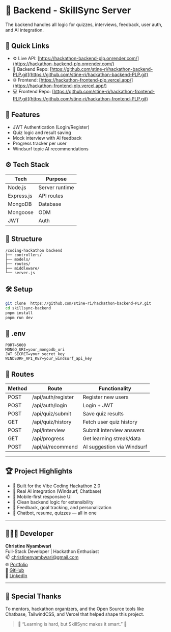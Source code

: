 # 🧠 Backend - SkillSync Server

The backend handles all logic for quizzes, interviews, feedback, user auth, and AI integration.

## 🔗 Quick Links

- ⚙️ Live API: [https://hackathon-backend-plp.onrender.com/](https://hackathon-backend-plp.onrender.com/)
- 🧠 Backend Repo: [https://github.com/stine-ri/hackathon-backend-PLP.git](https://github.com/stine-ri/hackathon-backend-PLP.git)
- 🌐 Frontend: [https://hackathon-frontend-plp.vercel.app/](https://hackathon-frontend-plp.vercel.app/)
- 💻 Frontend Repo: [https://github.com/stine-ri/hackathon-frontend-PLP.git](https://github.com/stine-ri/hackathon-frontend-PLP.git)

## 🧠 Features

- JWT Authentication (Login/Register)
- Quiz logic and result saving
- Mock interview with AI feedback
- Progress tracker per user
- Windsurf topic AI recommendations

## ⚙️ Tech Stack

| Tech         | Purpose                  |
|--------------|---------------------------|
| Node.js      | Server runtime            |
| Express.js   | API routes                |
| MongoDB      | Database                  |
| Mongoose     | ODM                       |
| JWT          | Auth                      |

## 📁 Structure

```
/coding-hackathon backend
├── controllers/
├── models/
├── routes/
├── middleware/
└── server.js
```

## 🛠 Setup

```bash
git clone  https://github.com/stine-ri/hackathon-backend-PLP.git
cd skillsync-backend
pnpm install
pnpm run dev
```

## 🔐 .env

```env
PORT=5000
MONGO_URI=your_mongodb_uri
JWT_SECRET=your_secret_key
WINDSURF_API_KEY=your_windsurf_api_key
```

## 📡 Routes

| Method | Route              | Functionality             |
|--------|--------------------|---------------------------|
| POST   | /api/auth/register | Register new users        |
| POST   | /api/auth/login    | Login + JWT               |
| POST   | /api/quiz/submit   | Save quiz results         |
| GET    | /api/quiz/history  | Fetch user quiz history   |
| POST   | /api/interview     | Submit interview answers  |
| GET    | /api/progress      | Get learning streak/data  |
| POST   | /api/ai/recommend  | AI suggestion via Windsurf|

---

## 🏆 Project Highlights

- 🎯 Built for the Vibe Coding Hackathon 2.0
- 🤖 Real AI integration (Windsurf, Chatbase)
- 📱 Mobile-first responsive UI
- 🧪 Clean backend logic for extensibility
- 🧠 Feedback, goal tracking, and personalization
- 💬 Chatbot, resume, quizzes — all in one

---

## 👩🏽‍💻 Developer

**Christine Nyambwari**  
Full-Stack Developer | Hackathon Enthusiast  
📫 [christinenyambwari@gmail.com](mailto:christinenyambwari@gmail.com)  
🌐 [Portfolio](https://christine-portfolio-red.vercel.app)  
🐙 [GitHub](https://github.com/stine-ri)  
💼 [LinkedIn](https://www.linkedin.com/in/christine-nyambwari-8b465b2a9/)

---
## 💖 Special Thanks

To mentors, hackathon organizers, and the Open Source tools like  Chatbase, TailwindCSS, and Vercel that helped shape this project.

> 💬 “Learning is hard, but SkillSync makes it smart.” 🚀
